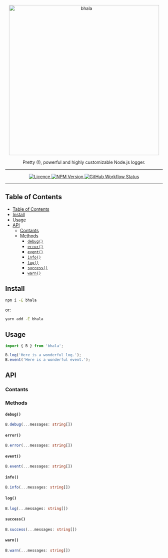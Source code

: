 <p align="center">
  <a href="https://yarnpkg.com/">
    <img alt="bhala" src="https://raw.githubusercontent.com/ivangabriele/bhala/main/assets/logo.svg" width="480">
  </a>
</p>

<p align="center">
  Pretty (!), powerful and highly customizable Node.js logger.
</p>

---

<p align="center">
  <a href="https://github.com/ivangabriele/bhala/blob/main/LICENSE">
    <img
      alt="Licence"
      src="https://img.shields.io/github/license/ivangabriele/bhala?style=flat-square"
    />
  </a>
  <a href="https://www.npmjs.com/package/bhala">
    <img
      alt="NPM Version"
      src="https://img.shields.io/npm/v/bhala?style=flat-square"
    />
  </a>
  <a href="https://github.com/ivangabriele/bhala/actions?query=branch%3Amain++">
    <img
      alt="GitHub Workflow Status"
      src="https://img.shields.io/github/workflow/status/ivangabriele/bhala/Check/main?style=flat-square"
    />
  </a>
</p>

---

## Table of Contents

- [Table of Contents](#table-of-contents)
- [Install](#install)
- [Usage](#usage)
- [API](#api)
  - [Contants](#contants)
  - [Methods](#methods)
    - [`debug()`](#debug)
    - [`error()`](#error)
    - [`event()`](#event)
    - [`info()`](#info)
    - [`log()`](#log)
    - [`success()`](#success)
    - [`warn()`](#warn)

## Install

```sh
npm i -E bhala
```

or:

```sh
yarn add -E bhala
```

## Usage

```js
import { B } from 'bhala';

B.log('Here is a wonderful log.');
B.event('Here is a wonderful event.');
```

## API

### Contants

### Methods

#### `debug()`

```ts
B.debug(...messages: string[])
```

#### `error()`

```ts
B.error(...messages: string[])
```

#### `event()`

```ts
B.event(...messages: string[])
```

#### `info()`

```ts
B.info(...messages: string[])
```

#### `log()`

```ts
B.log(...messages: string[])
```

#### `success()`

```ts
B.success(...messages: string[])
```

#### `warn()`

```ts
B.warn(...messages: string[])
```
